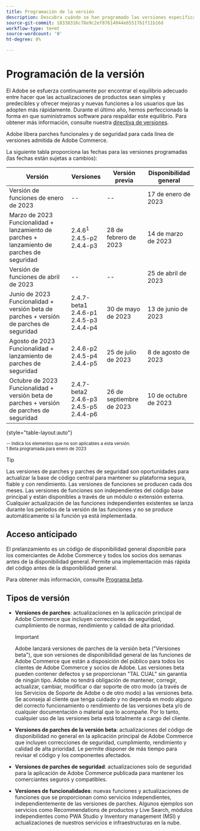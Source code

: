 ```yaml
---
title: Programación de la versión
description: Descubra cuándo se han programado las versiones específicas de Adobe Commerce para su versión beta, su versión previa al lanzamiento y su disponibilidad general.
source-git-commit: 18338316c78e9c2ef87614044e65517b1f11b16d
workflow-type: tm+mt
source-wordcount: '0'
ht-degree: 0%

---
```



# Programación de la versión

El Adobe se esfuerza continuamente por encontrar el equilibrio adecuado entre hacer que las actualizaciones de productos sean simples y predecibles y ofrecer mejoras y nuevas funciones a los usuarios que las adopten más rápidamente. Durante el último año, hemos perfeccionado la forma en que suministramos software para respaldar este equilibrio. Para obtener más información, consulte nuestra [directiva de versiones](versioning-policy.md).

Adobe libera parches funcionales y de seguridad para cada línea de versiones admitida de Adobe Commerce.

La siguiente tabla proporciona las fechas para las versiones programadas (las fechas están sujetas a cambios):

| Versión | Versiones | Versión previa | Disponibilidad general |
|--------------------------------------------------------------------|-------------------------------------------------|--------------------|----------------------|
| Versión de funciones de enero de 2023 | \-\- | \-\- | 17 de enero de 2023 |
| Marzo de 2023 Funcionalidad + lanzamiento de parches + lanzamiento de parches de seguridad | 2.4.6<sup>1</sup><br>2.4.5-p2<br>2.4.4-p3 | 28 de febrero de 2023 | 14 de marzo de 2023 |
| Versión de funciones de abril de 2023 | \-\- | \-\- | 25 de abril de 2023 |
| Junio de 2023 Funcionalidad + versión beta de parches + versión de parches de seguridad | 2.4.7-beta1<br>2.4.6-p1<br>2.4.5-p3<br>2.4.4-p4 | 30 de mayo de 2023 | 13 de junio de 2023 |
| Agosto de 2023 Funcionalidad + lanzamiento de parches de seguridad | 2.4.6-p2<br>2.4.5-p4<br>2.4.4-p5 | 25 de julio de 2023 | 8 de agosto de 2023 |
| Octubre de 2023 Funcionalidad + versión beta de parches + versión de parches de seguridad | 2.4.7-beta2<br>2.4.6-p3<br>2.4.5-p5<br>2.4.4-p6 | 26 de septiembre de 2023 | 10 de octubre de 2023 |

{style=&quot;table-layout:auto&quot;}

<sup>\-\- Indica los elementos que no son aplicables a esta versión.</sup><br>
<sup>1 Beta programada para enero de 2023</sup><br>

>[!TIP]
>
>Las versiones de parches y parches de seguridad son oportunidades para actualizar la base de código central para mantener su plataforma segura, fiable y con rendimiento. Las versiones de funciones se producen cada dos meses. Las versiones de funciones son independientes del código base principal y están disponibles a través de un módulo o extensión externa. Cualquier actualización de las funciones independientes existentes se lanza durante los periodos de la versión de las funciones y no se produce automáticamente si la función ya está implementada.

## Acceso anticipado

El prelanzamiento es un código de disponibilidad general disponible para los comerciantes de Adobe Commerce y todos los socios dos semanas antes de la disponibilidad general. Permite una implementación más rápida del código antes de la disponibilidad general.

Para obtener más información, consulte [Programa beta](beta-program.md).

## Tipos de versión

- **Versiones de parches**: actualizaciones en la aplicación principal de Adobe Commerce que incluyen correcciones de seguridad, cumplimiento de normas, rendimiento y calidad de alta prioridad.

   >[!IMPORTANT]
   >
   >Adobe lanzará versiones de parches de la versión beta (&quot;Versiones beta&quot;), que son versiones de disponibilidad general de las funciones de Adobe Commerce que están a disposición del público para todos los clientes de Adobe Commerce y socios de Adobe. Las versiones beta pueden contener defectos y se proporcionan &quot;TAL CUAL&quot; sin garantía de ningún tipo. Adobe no tendrá obligación de mantener, corregir, actualizar, cambiar, modificar o dar soporte de otro modo (a través de los Servicios de Soporte de Adobe o de otro modo) a las versiones beta. Se aconseja al cliente que tenga cuidado y no dependa en modo alguno del correcto funcionamiento o rendimiento de las versiones beta y/o de cualquier documentación o material que lo acompañe. Por lo tanto, cualquier uso de las versiones beta está totalmente a cargo del cliente.

- **Versiones de parches de la versión beta**: actualizaciones del código de disponibilidad no general en la aplicación principal de Adobe Commerce que incluyen correcciones de seguridad, cumplimiento, rendimiento y calidad de alta prioridad. Le permite disponer de más tiempo para revisar el código y los componentes afectados.
- **Versiones de parches de seguridad**: actualizaciones solo de seguridad para la aplicación de Adobe Commerce publicada para mantener los comerciantes seguros y compatibles.
- **Versiones de funcionalidades**: nuevas funciones y actualizaciones de funciones que se proporcionan como servicios independientes, independientemente de las versiones de parches. Algunos ejemplos son servicios como Recommendations de productos y Live Search, módulos independientes como PWA Studio y Inventory management (MSI) y actualizaciones de nuestros servicios e infraestructuras en la nube.

